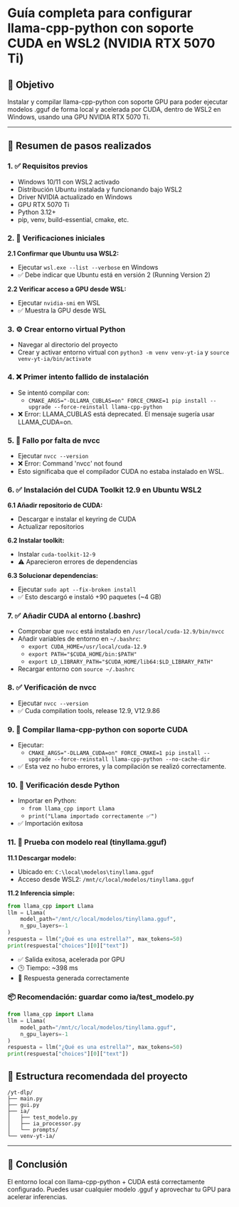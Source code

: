 # Guía completa para configurar llama-cpp-python con soporte CUDA en WSL2 (NVIDIA RTX 5070 Ti)

## 📌 Objetivo
Instalar y compilar llama-cpp-python con soporte GPU para poder ejecutar modelos .gguf de forma local y acelerada por CUDA, dentro de WSL2 en Windows, usando una GPU NVIDIA RTX 5070 Ti.

---

## 🧾 Resumen de pasos realizados

### 1. ✅ Requisitos previos
- Windows 10/11 con WSL2 activado
- Distribución Ubuntu instalada y funcionando bajo WSL2
- Driver NVIDIA actualizado en Windows
- GPU RTX 5070 Ti
- Python 3.12+
- pip, venv, build-essential, cmake, etc.

### 2. 🧪 Verificaciones iniciales
**2.1 Confirmar que Ubuntu usa WSL2:**
- Ejecutar `wsl.exe --list --verbose` en Windows
- ✅ Debe indicar que Ubuntu está en versión 2 (Running Version 2)

**2.2 Verificar acceso a GPU desde WSL:**
- Ejecutar `nvidia-smi` en WSL
- ✅ Muestra la GPU desde WSL

### 3. ⚙️ Crear entorno virtual Python
- Navegar al directorio del proyecto
- Crear y activar entorno virtual con `python3 -m venv venv-yt-ia` y `source venv-yt-ia/bin/activate`

### 4. ❌ Primer intento fallido de instalación
- Se intentó compilar con:
  - `CMAKE_ARGS="-DLLAMA_CUBLAS=on" FORCE_CMAKE=1 pip install --upgrade --force-reinstall llama-cpp-python`
- ❌ Error: LLAMA_CUBLAS está deprecated. El mensaje sugería usar LLAMA_CUDA=on.

### 5. 🚨 Fallo por falta de nvcc
- Ejecutar `nvcc --version`
- ❌ Error: Command 'nvcc' not found
- Esto significaba que el compilador CUDA no estaba instalado en WSL.

### 6. ✅ Instalación del CUDA Toolkit 12.9 en Ubuntu WSL2
**6.1 Añadir repositorio de CUDA:**
- Descargar e instalar el keyring de CUDA
- Actualizar repositorios

**6.2 Instalar toolkit:**
- Instalar `cuda-toolkit-12-9`
- ⚠️ Aparecieron errores de dependencias

**6.3 Solucionar dependencias:**
- Ejecutar `sudo apt --fix-broken install`
- ✅ Esto descargó e instaló +90 paquetes (~4 GB)

### 7. ✅ Añadir CUDA al entorno (.bashrc)
- Comprobar que `nvcc` está instalado en `/usr/local/cuda-12.9/bin/nvcc`
- Añadir variables de entorno en `~/.bashrc`:
  - `export CUDA_HOME=/usr/local/cuda-12.9`
  - `export PATH="$CUDA_HOME/bin:$PATH"`
  - `export LD_LIBRARY_PATH="$CUDA_HOME/lib64:$LD_LIBRARY_PATH"`
- Recargar entorno con `source ~/.bashrc`

### 8. ✅ Verificación de nvcc
- Ejecutar `nvcc --version`
- ✅ Cuda compilation tools, release 12.9, V12.9.86

### 9. 🧩 Compilar llama-cpp-python con soporte CUDA
- Ejecutar:
  - `CMAKE_ARGS="-DLLAMA_CUDA=on" FORCE_CMAKE=1 pip install --upgrade --force-reinstall llama-cpp-python --no-cache-dir`
- ✅ Esta vez no hubo errores, y la compilación se realizó correctamente.

### 10. 🧪 Verificación desde Python
- Importar en Python:
  - `from llama_cpp import Llama`
  - `print("Llama importado correctamente ✅")`
- ✅ Importación exitosa

### 11. 🚀 Prueba con modelo real (tinyllama.gguf)
**11.1 Descargar modelo:**
- Ubicado en: `C:\local\modelos\tinyllama.gguf`
- Acceso desde WSL2: `/mnt/c/local/modelos/tinyllama.gguf`

**11.2 Inferencia simple:**
```python
from llama_cpp import Llama
llm = Llama(
    model_path="/mnt/c/local/modelos/tinyllama.gguf",
    n_gpu_layers=-1
)
respuesta = llm("¿Qué es una estrella?", max_tokens=50)
print(respuesta["choices"][0]["text"])
```
- ✅ Salida exitosa, acelerada por GPU
- 🕒 Tiempo: ~398 ms
- 💬 Respuesta generada correctamente

### 📦 Recomendación: guardar como ia/test_modelo.py
```python
from llama_cpp import Llama
llm = Llama(
    model_path="/mnt/c/local/modelos/tinyllama.gguf",
    n_gpu_layers=-1
)
respuesta = llm("¿Qué es una estrella?", max_tokens=50)
print(respuesta["choices"][0]["text"])
```

## 📁 Estructura recomendada del proyecto
```
/yt-dlp/
├── main.py
├── gui.py
├── ia/
│   ├── test_modelo.py
│   ├── ia_processor.py
│   └── prompts/
└── venv-yt-ia/
```

---

## 🧠 Conclusión
El entorno local con llama-cpp-python + CUDA está correctamente configurado.
Puedes usar cualquier modelo .gguf y aprovechar tu GPU para acelerar inferencias.

